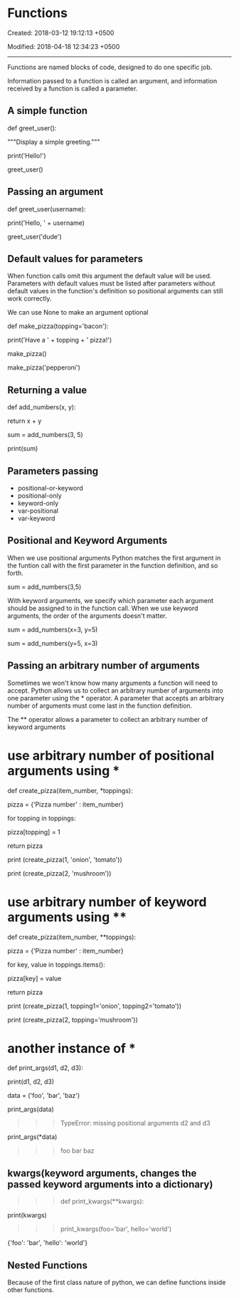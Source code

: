 # Functions

Created: 2018-03-12 19:12:13 +0500

Modified: 2018-04-18 12:34:23 +0500

---

Functions are named blocks of code, designed to do one specific job.

Information passed to a function is called an argument, and information received by a function is called a parameter.

## A simple function

def greet_user():

"""Display a simple greeting."""

print('Hello!')

greet_user()

## Passing an argument

def greet_user(username):

print('Hello, ' + username)

greet_user('dude')

## Default values for parameters

When function calls omit this argument the default value will be used. Parameters with default values must be listed after parameters without default values in the function's definition so positional arguments can still work correctly.

We can use None to make an argument optional

def make_pizza(topping='bacon'):

print('Have a ' + topping + ' pizza!')

make_pizza()

make_pizza('pepperoni')

## Returning a value

def add_numbers(x, y):

return x + y

sum = add_numbers(3, 5)

print(sum)

## Parameters passing
-   positional-or-keyword
-   positional-only
-   keyword-only
-   var-positional
-   var-keyword

## Positional and Keyword Arguments

When we use positional arguments Python matches the first argument in the funtion call with the first parameter in the function definition, and so forth.

sum = add_numbers(3,5)

With keyword arguments, we specify which parameter each argument should be assigned to in the function call. When we use keyword arguments, the order of the arguments doesn't matter.

sum = add_numbers(x=3, y=5)

sum = add_numbers(y=5, x=3)

## Passing an arbitrary number of arguments

Sometimes we won't know how many arguments a function will need to accept. Python allows us to collect an arbitrary number of arguments into one parameter using the * operator. A parameter that accepts an arbitrary number of arguments must come last in the function definition.

The ** operator allows a parameter to collect an arbitrary number of keyword arguments

# use arbitrary number of positional arguments using *

def create_pizza(item_number, *toppings):

pizza = {'Pizza number' : item_number}

for topping in toppings:

pizza[topping] = 1

return pizza

print (create_pizza(1, 'onion', 'tomato'))

print (create_pizza(2, 'mushroom'))

# use arbitrary number of keyword arguments using **

def create_pizza(item_number, **toppings):

pizza = {'Pizza number' : item_number}

for key, value in toppings.items():

pizza[key] = value

return pizza

print (create_pizza(1, topping1='onion', topping2='tomato'))

print (create_pizza(2, topping='mushroom'))



# another instance of *

def print_args(d1, d2, d3):

print(d1, d2, d3)

data = ('foo', 'bar', 'baz')

print_args(data)

>>> TypeError: missing positional arguments d2 and d3

print_args(*data)

>>> foo bar baz

## kwargs(keyword arguments, changes the passed keyword arguments into a dictionary)

>>> def print_kwargs(**kwargs):

print(kwargs)

>>> print_kwargs(foo='bar', hello='world')

{'foo': 'bar', 'hello': 'world'}

## Nested Functions

Because of the first class nature of python, we can define functions inside other functions.

